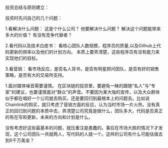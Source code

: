 投资总结与原则建立：

投资时先问自己的几个问题：

1.看解决什么问题：
这是个什么公司？
他要解决什么问题？
解决这个问题能带来多大的价值？
有没有竞争代替者？

2.看代码以及技术白皮书：
看核心团队人数规模，程序员的质量,以及Github上代码更新的频率以及他们的计划方向。
本质上要弄清楚，这些程序员有没有能力来实现他们的目标。

3.看营销：
看市场反应，是否名人背书，是否有明星顾问团队，是否有好的销售策略，是否有大的交易所支持。


1.面对媒体噪音需要谨慎。
在区块链的投资里，要避免一昧的跟随“名人”与“专家”的建议，也要谨慎面对“群众”的声音。不要因为某大咖的宣传，以及大众群体似乎都在唱好一个公司就去购买。还是要回归到最根本上的问题去。比如说Chainlink的购买，就只考虑了营销方面的反应，认为当时市场一片火热，没有真正的回归到问题的本质中去，弄清楚公司究竟是做什么，团队多大，代码是否真正的有在写和更新，未来的方向和计划是什么。

没有考虑好这些最基本的问题，就压重注是愚蠢的。事后在市场大跌的情况下才发现，这个公司团队一共就两人，写代码的人就一个。这样的公司有什么可能估值去到6千万美金？
